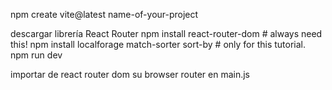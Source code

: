 npm create vite@latest name-of-your-project





descargar librería React Router
npm install react-router-dom # always need this!
npm install localforage match-sorter sort-by # only for this tutorial.
npm run dev


importar de react router dom su browser router en main.js